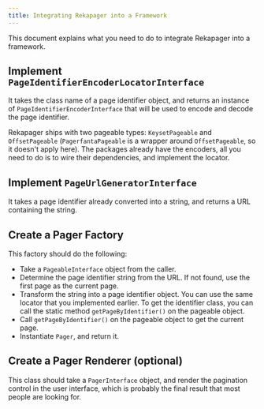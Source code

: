 ```yaml
---
title: Integrating Rekapager into a Framework
---
```


This document explains what you need to do to integrate Rekapager into a
framework.

## Implement `PageIdentifierEncoderLocatorInterface`

It takes the class name of a page identifier object, and returns an instance of
`PageIdentifierEncoderInterface` that will be used to encode and decode the page
identifier.

Rekapager ships with two pageable types: `KeysetPageable` and `OffsetPageable`
(`PagerfantaPageable` is a wrapper around `OffsetPageable`, so it doesn't apply
here). The packages already have the encoders, all you need to do is to
wire their dependencies, and implement the locator.

## Implement `PageUrlGeneratorInterface`

It takes a page identifier already converted into a string, and returns a URL
containing the string.

## Create a Pager Factory

This factory should do the following:

* Take a `PageableInterface` object from the caller.
* Determine the page identifier string from the URL. If not found, use the first
  page as the current page.
* Transform the string into a page identifier object. You can use the same
  locator that you implemented earlier. To get the identifier class, you can
  call the static method `getPageByIdentifier()` on the pageable object.
* Call `getPageByIdentifier()` on the pageable object to get the current page.
* Instantiate `Pager`, and return it.

## Create a Pager Renderer (optional)

This class should take a `PagerInterface` object, and render the pagination
control in the user interface, which is probably the final result that most
people are looking for.